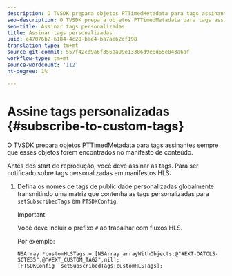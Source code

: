 ```yaml
---
description: O TVSDK prepara objetos PTTimedMetadata para tags assinantes sempre que esses objetos forem encontrados no manifesto de conteúdo.
seo-description: O TVSDK prepara objetos PTTimedMetadata para tags assinantes sempre que esses objetos forem encontrados no manifesto de conteúdo.
seo-title: Assinar tags personalizadas
title: Assinar tags personalizadas
uuid: e47076b2-6184-4c20-bae4-ba7ae62cf198
translation-type: tm+mt
source-git-commit: 557f42cd9a6f356aa99e13386d9e8d65e043a6af
workflow-type: tm+mt
source-wordcount: '112'
ht-degree: 1%

---
```



# Assine tags personalizadas {#subscribe-to-custom-tags}

O TVSDK prepara objetos PTTimedMetadata para tags assinantes sempre que esses objetos forem encontrados no manifesto de conteúdo.

Antes dos start de reprodução, você deve assinar as tags.
Para ser notificado sobre tags personalizadas em manifestos HLS:

1. Defina os nomes de tags de publicidade personalizadas globalmente transmitindo uma matriz que contenha as tags personalizadas para `setSubscribedTags` em `PTSDKConfig`.

   >[!IMPORTANT]
   >
   >Você deve incluir o prefixo `#` ao trabalhar com fluxos HLS.

   Por exemplo:

   ```
   NSArray *customHLSTags = [NSArray arrayWithObjects:@"#EXT-OATCLS-SCTE35",@"#EXT_CUSTOM_TAG2",nil]; 
   [PTSDKConfig  setSubscribedTags:customHLSTags];
   ```
